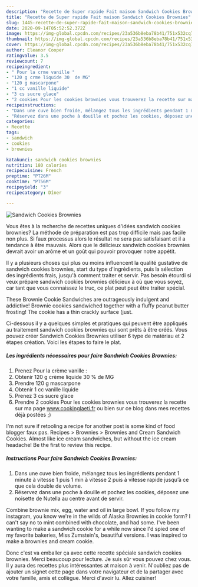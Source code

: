 ```yaml
---
description: "Recette de Super rapide Fait maison Sandwich Cookies Brownies"
title: "Recette de Super rapide Fait maison Sandwich Cookies Brownies"
slug: 1445-recette-de-super-rapide-fait-maison-sandwich-cookies-brownies
date: 2020-09-14T05:52:52.372Z
image: https://img-global.cpcdn.com/recipes/23a536b8eba78b41/751x532cq70/sandwich-cookies-brownies-photo-principale-de-la-recette.jpg
thumbnail: https://img-global.cpcdn.com/recipes/23a536b8eba78b41/751x532cq70/sandwich-cookies-brownies-photo-principale-de-la-recette.jpg
cover: https://img-global.cpcdn.com/recipes/23a536b8eba78b41/751x532cq70/sandwich-cookies-brownies-photo-principale-de-la-recette.jpg
author: Eleanor Cooper
ratingvalue: 3.5
reviewcount: 7
recipeingredient:
- " Pour la crme vanille "
- "120 g crme liquide 30  de MG"
- "120 g mascarpone"
- "1 cc vanille liquide"
- "3 cs sucre glace"
- "2 cookies Pour les cookies brownies vous trouverez la recette sur ma page wwwcookinglaetifr ou bien sur ce blog dans mes recettes dj postes "
recipeinstructions:
- "Dans une cuve bien froide, mélangez tous les ingrédients pendant 1 minute à vitesse 1 puis 1 min à vitesse 2 puis à vitesse rapide jusqu’à ce que cela double de volume."
- "Réservez dans une poche à douille et pochez les cookies, déposez une noisette de Nutella au centre avant de servir."
categories:
- Recette
tags:
- sandwich
- cookies
- brownies

katakunci: sandwich cookies brownies 
nutrition: 180 calories
recipecuisine: French
preptime: "PT26M"
cooktime: "PT56M"
recipeyield: "3"
recipecategory: Dîner

---
```



![Sandwich Cookies Brownies](https://img-global.cpcdn.com/recipes/23a536b8eba78b41/751x532cq70/sandwich-cookies-brownies-photo-principale-de-la-recette.jpg)

Vous êtes à la recherche de recettes uniques d'idées sandwich cookies brownies? La méthode de préparation est pas trop difficile mais pas facile non plus. Si faux processus alors le résultat ne sera pas satisfaisant et il a tendance à être mauvais. Alors que le délicieux sandwich cookies brownies devrait avoir un arôme et un goût qui pouvoir provoquer notre appétit.

Il y a plusieurs choses qui plus ou moins influencent la qualité gustative de sandwich cookies brownies, start du type d'ingrédients, puis la sélection des ingrédients frais, jusqu'à comment traiter et servir. Pas besoin étourdi si veux prépare sandwich cookies brownies délicieux à où que vous soyez, car tant que vous connaissez le truc, ce plat peut peut être traiter spécial.

These Brownie Cookie Sandwiches are outrageously indulgent and addictive! Brownie cookies sandwiched together with a fluffy peanut butter frosting! The cookie has a thin crackly surface (just.


Ci-dessous il y a quelques simples et pratiques qui peuvent être appliqués au traitement sandwich cookies brownies qui sont prêts à être créés. Vous pouvez créer Sandwich Cookies Brownies utiliser 6 type de matériau et 2 étapes création. Voici les étapes to faire le plat.

<!--inarticleads1-->

##### Les ingrédients nécessaires pour faire Sandwich Cookies Brownies:

1. Prenez  Pour la crème vanille :
1. Obtenir 120 g crème liquide 30 % de MG
1. Prendre 120 g mascarpone
1. Obtenir 1 cc vanille liquide
1. Prenez 3 cs sucre glace
1. Prendre 2 cookies Pour les cookies brownies vous trouverez la recette sur ma page www.cookinglaeti.fr ou bien sur ce blog dans mes recettes déjà postées ;)


I&#39;m not sure if retooling a recipe for another post is some kind of food blogger faux pas. Recipes &gt; Brownies &gt; Brownies and Cream Sandwich Cookies. Almost like ice cream sandwiches, but without the ice cream headache! Be the first to review this recipe. 

<!--inarticleads2-->

##### Instructions Pour faire Sandwich Cookies Brownies:

1. Dans une cuve bien froide, mélangez tous les ingrédients pendant 1 minute à vitesse 1 puis 1 min à vitesse 2 puis à vitesse rapide jusqu’à ce que cela double de volume.
1. Réservez dans une poche à douille et pochez les cookies, déposez une noisette de Nutella au centre avant de servir.


Combine brownie mix, egg, water and oil in large bowl. If you follow my instagram, you know we&#39;re in the wilds of Alaska Brownies in cookie form? I can&#39;t say no to mint combined with chocolate, and had some. I&#39;ve been wanting to make a sandwich cookie for a while now since I&#39;d spied one of my favorite bakeries, Miss Zumstein&#39;s, beautiful versions. I was inspired to make a brownies and cream cookie. 


Donc c'est va emballer ça avec cette recette spéciale sandwich cookies brownies. Merci beaucoup pour lecture. Je suis sûr vous pouvez chez vous. Il y aura des recettes plus  intéressantes at maison à venir. N'oubliez pas de ajouter un signet cette page dans votre navigateur et de la partager avec votre famille, amis et collègue. Merci d'avoir lu. Allez cuisiner!
